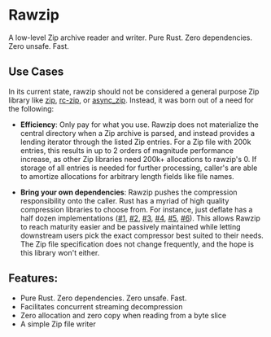 # Rawzip

A low-level Zip archive reader and writer. Pure Rust. Zero dependencies. Zero unsafe. Fast.

## Use Cases

In its current state, rawzip should not be considered a general purpose Zip library like [zip](https://crates.io/crates/zip), [rc-zip](https://crates.io/crates/rc-zip), or [async_zip](https://crates.io/crates/async-zip). Instead, it was born out of a need for the following:

- **Efficiency**: Only pay for what you use. Rawzip does not materialize the central directory when a Zip archive is parsed, and instead provides a lending iterator through the listed Zip entries. For a Zip file with 200k entries, this results in up to 2 orders of magnitude performance increase, as other Zip libraries need 200k+ allocations to rawzip's 0. If storage of all entries is needed for further processing, caller's are able to amortize allocations for arbitrary length fields like file names.

- **Bring your own dependencies**: Rawzip pushes the compression responsibility onto the caller. Rust has a myriad of high quality compression libraries to choose from. For instance, just deflate has a half dozen implementations ([#1](https://crates.io/crates/libdeflater), [#2](https://crates.io/crates/miniz_oxide), [#3](https://crates.io/crates/zune-inflate), [#4](https://crates.io/crates/libz-ng-sys), [#5](https://crates.io/crates/zlib-rs), [#6](https://crates.io/crates/cloudflare-zlib-sys)). This allows Rawzip to reach maturity easier and be passively maintained while letting downstream users pick the exact compressor best suited to their needs. The Zip file specification does not change frequently, and the hope is this library won't either.

## Features:

- Pure Rust. Zero dependencies. Zero unsafe. Fast.
- Facilitates concurrent streaming decompression
- Zero allocation and zero copy when reading from a byte slice
- A simple Zip file writer
